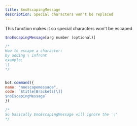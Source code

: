 ```yaml
---
title: $noEscapingMessage
description: Special characters won't be replaced
---
```


This function makes it so special characters won't be escaped

```php
$noEscapingMessage[arg number (optional)]
```

```javascript
/*
How to escape a character:
by adding \ infront
example:
\]
*/


bot.command({
name: "noescapemessage",
code: `$title[Brackets[\]]
$noEscapingMessage`
})

/*
So basically $noEscapingMessage will ignore the '\'
*/
```

